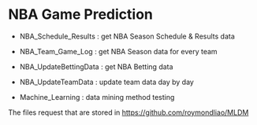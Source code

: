 # NBA Game Prediction

* NBA_Schedule_Results : get NBA Season Schedule & Results data

* NBA_Team_Game_Log : get NBA Season data for every team

* NBA_UpdateBettingData : get NBA Betting data

* NBA_UpdateTeamData : update team data day by day

* Machine_Learning : data mining method testing

The files request that are stored in https://github.com/roymondliao/MLDM
